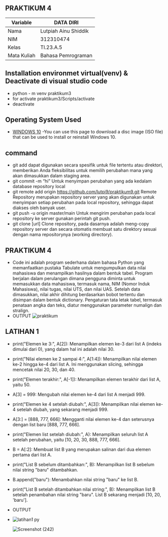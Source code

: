 ## PRAKTIKUM 4
| Variable       |    DATA DIRI         |
| ---------------| ----------------     |
| Nama           | Lutpiah Ainu Shiddik |                                          
| NIM            | 312310474            |
| Kelas          | TI.23.A.5            |
| Mata Kuliah    |Bahasa Pemrograman    |

## Installation environmet virtual(venv) & Deactivate di visual studio code
- python - m venv praktikum3
- for activate praktikum3/Scripts/activate
- deactivate
## Operating System Used
* [WINDOWS 10](https://www.microsoft.com/software-download/windows10) -You can use this page to download a disc image (ISO file) that can be used to install or reinstall Windows 10.
## command 
 - git add dapat digunakan secara spesifik untuk file tertentu atau direktori, memberikan Anda fleksibilitas untuk memilih perubahan mana yang akan dimasukkan dalam staging 
  area.
 - git commit -m “hi” Untuk menyimpan perubahan yang ada kedalam database repository local
 - git remote add origin https://github.com/lutpi9/praktikum9.git Remote Repository merupakan repository server yang akan digunakan untuk menyimpan setiap perubahan pada 
   local repository, sehingga dapat diakses oleh banyak user.
 - git push -u origin master/main Untuk mengirim perubahan pada local repository ke server gunakan perintah git push.
 - git clone [url] Clone repository, pada dasarnya adalah meng-copy repository server dan secara otomatis membuat satu direktory sesuai dengan nama repositorynya (working 
   directory).
## PRAKTIKUM 4
- Code ini adalah program sederhana dalam bahasa Python yang memanfaatkan pustaka Tabulate untuk mengumpulkan data nilai mahasiswa dan menampilkan hasilnya dalam bentuk 
  tabel. Program berjalan dalam perulangan dimana pengguna diminta untuk memasukkan data mahasiswa, termasuk nama, NIM (Nomor Induk Mahasiswa), nilai tugas, nilai UTS, dan 
  nilai UAS. Setelah data dimasukkan, nilai akhir dihitung berdasarkan bobot tertentu dan disimpan dalam bentuk dictionary. Pengaturan tata letak tabel, termasuk penataan 
  angka dan teks, diatur menggunakan parameter numalign dan stralign.
- OUTPUT
![praktikum](https://github.com/lutpi9/praktikum9/assets/147919251/591bd186-064a-4f38-a06c-ad4d0fc87a13)
## LATIHAN 1
- print("Elemen ke 3:", A[2]): Menampilkan elemen ke-3 dari list A (indeks 
  dimulai dari 0), yang dalam hal ini adalah nilai 30.
- print("Nilai elemen ke 2 sampai 4:", A[1:4]): Menampilkan nilai elemen ke-2 hingga ke-4 dari list A. Ini menggunakan slicing, sehingga mencetak nilai 20, 30, dan 40.
- print("Elemen terakhir:", A[-1]): Menampilkan elemen terakhir dari list A, yaitu 50.
- A[3] = 999: Mengubah nilai elemen ke-4 dari list A menjadi 999.
- print("Elemen ke 4 setelah diubah:", A[3]): Menampilkan nilai elemen ke-4 setelah diubah, yang sekarang menjadi 999.
- A[3:] = [888, 777, 666]: Mengganti nilai elemen ke-4 dan seterusnya dengan list baru [888, 777, 666].
- print("Elemen list setelah diubah:", A): Menampilkan seluruh list A setelah perubahan, yaitu [10, 20, 30, 888, 777, 666].
- B = A[:2]: Membuat list B yang merupakan salinan dari dua elemen pertama dari list A.
- print("List B sebelum ditambahkan:", B): Menampilkan list B sebelum nilai string "baru" ditambahkan.
- B.append("baru"): Menambahkan nilai string "baru" ke list B.
- print("List B setelah ditambahkan nilai string:", B): Menampilkan list B setelah penambahan nilai string "baru". List B sekarang menjadi [10, 20, 'baru'].
- OUTPUT
- ![latihan1 py](https://github.com/lutpi9/praktikum9/assets/147919251/30c6f584-65b4-4a33-a061-cdffa73d705a)

  ![Screenshot (242)](https://github.com/Maullynn/praktikum4/assets/144296695/2d558578-f4c7-4c5f-9f82-8cb1bbefe835)
